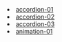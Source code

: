 <li><a href="3D/01/index.html">accordion-01</a></li>
<li><a href="accordion-02/index.html">accordion-02</a></li>
<li><a href="accordion-03/index.html">accordion-03</a></li>
<li><a href="animation-01/index.html">animation-01</a></li>
